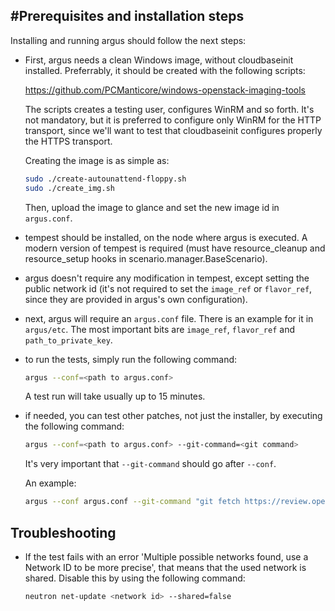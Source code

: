 #Prerequisites and installation steps
-------------------------------------

Installing and running argus should follow the next steps:


* First, argus needs a clean Windows image, without cloudbaseinit installed.
  Preferrably, it should be created with the following scripts:

  https://github.com/PCManticore/windows-openstack-imaging-tools

  The scripts creates a testing user, configures WinRM and so forth.
  It's not mandatory, but it is preferred to configure only WinRM for
  the HTTP transport, since we'll want to test that cloudbaseinit
  configures properly the HTTPS transport.
  
  Creating the image is as simple as:
  ```sh
  sudo ./create-autounattend-floppy.sh
  sudo ./create_img.sh
  ```
  Then, upload the image to glance and set the new image id
  in `argus.conf`.

* tempest should be installed, on the node where argus is executed.
  A modern version of tempest is required (must have resource_cleanup and
  resource_setup hooks in scenario.manager.BaseScenario).

* argus doesn't require any modification in tempest, except setting the
  public network id (it's not required to set the `image_ref` or `flavor_ref`,
  since they are provided in argus's own configuration).

* next, argus will require an `argus.conf` file. There is an example for it
  in `argus/etc`. The most important bits are `image_ref`, `flavor_ref` and
  `path_to_private_key`.

* to run the tests, simply run the following command:
  ```sh
  argus --conf=<path to argus.conf>
  ```
  A test run will take usually up to 15 minutes.

* if needed, you can test other patches, not just the installer, by executing the
  following command:
  ```sh 
  argus --conf=<path to argus.conf> --git-command=<git command>
  ```
  It's very important that `--git-command` should go after `--conf`.

  An example:
  ```sh
  argus --conf argus.conf --git-command "git fetch https://review.openstack.org/stackforge/cloudbase-init refs/changes/77/143277/1 && git checkout FETCH_HEAD"
  ```


Troubleshooting
---------------

* If the test fails with an error 'Multiple possible networks found, use a Network ID to be more precise', that means
  that the used network is shared. Disable this by using the following command:
  ```sh
  neutron net-update <network id> --shared=false
  ```